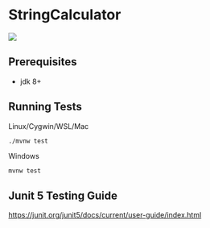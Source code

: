 # StringCalculator
![](https://codebuild.eu-north-1.amazonaws.com/badges?uuid=eyJlbmNyeXB0ZWREYXRhIjoiRTNVbUU1VTJKMldsdlVLeXlQS1Q1bVlQM25CcHdHZmJrakt4dzhnSHFaQ2FERWNYYlo5WHoyN3FjYlcvM21JWjdSMGxpMEdZWnJySVNWd1dWMnlzWmU0PSIsIml2UGFyYW1ldGVyU3BlYyI6IjYwRmVkT2luVDJsWFY5VTEiLCJtYXRlcmlhbFNldFNlcmlhbCI6MX0%3D&branch=main)
## Prerequisites
- jdk 8+

## Running Tests
Linux/Cygwin/WSL/Mac
```bash
./mvnw test
```
Windows
```batch
mvnw test
```

## Junit 5 Testing Guide
https://junit.org/junit5/docs/current/user-guide/index.html

